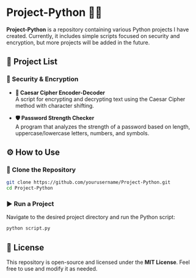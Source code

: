# **Project-Python** 🚀🐍  

**Project-Python** is a repository containing various Python projects I have created. Currently, it includes simple scripts focused on security and encryption, but more projects will be added in the future.  

## **📂 Project List**  

### **🔹 Security & Encryption**  
- **🔐 Caesar Cipher Encoder-Decoder**  
  A script for encrypting and decrypting text using the Caesar Cipher method with character shifting.  

- **🛡️ Password Strength Checker**  
  A program that analyzes the strength of a password based on length, uppercase/lowercase letters, numbers, and symbols.  

## **⚙️ How to Use**  

### **🔧 Clone the Repository**  
```sh
git clone https://github.com/yourusername/Project-Python.git
cd Project-Python
```  

### **▶️ Run a Project**  
Navigate to the desired project directory and run the Python script:  
```sh
python script.py  
```  

## **📜 License**  
This repository is open-source and licensed under the **MIT License**. Feel free to use and modify it as needed. 

